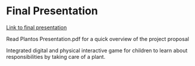 # Final Presentation

[Link to final presentation](https://youtu.be/8aD4Zi_bVRY)

Read Plantos Presentation.pdf for a quick overview of the project proposal

Integrated digital and physical interactive game for children to learn about responsibilities by taking care of a plant.

